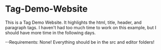 # Tag-Demo-Website

This is a Tag Demo Website. It highlights the html, title, header, and paragraph tags. I haven't had too much time to work on this example, but I should have more time in the following days.

--Requirements:
None! Everything should be in the src and editor folders!
